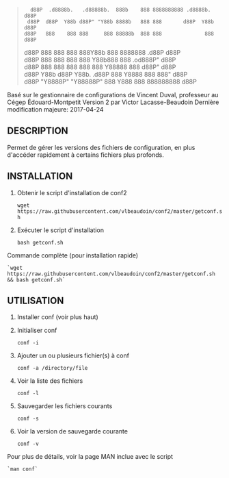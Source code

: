 >
>       d88P  .d8888b.   .d88888b.  888b    888 8888888888 .d8888b.         d88P 
>      d88P  d88P  Y88b d88P" "Y88b 8888b   888 888       d88P  Y88b       d88P  
>     d88P   888    888 888     888 88888b  888 888              888      d88P   
>    d88P    888        888     888 888Y88b 888 8888888        .d88P     d88P    
>   d88P     888        888     888 888 Y88b888 888        .od888P"     d88P     
>  d88P      888    888 888     888 888  Y88888 888       d88P"        d88P      
> d88P       Y88b  d88P Y88b. .d88P 888   Y8888 888       888"        d88P       
>d88P         "Y8888P"   "Y88888P"  888    Y888 888       888888888  d88P        
>                                                                                

Basé sur le gestionnaire de configurations de Vincent Duval, professeur au Cégep Édouard-Montpetit
Version 2 par Victor Lacasse-Beaudoin
Dernière modification majeure: 2017-04-24


DESCRIPTION
---
Permet de gérer les versions des fichiers de configuration, en plus d'accéder rapidement à certains fichiers plus profonds.


INSTALLATION
---

1) Obtenir le script d'installation de conf2

	`wget https://raw.githubusercontent.com/vlbeaudoin/conf2/master/getconf.sh`
    
2) Exécuter le script d'installation

	`bash getconf.sh`
    
Commande complète (pour installation rapide)

	`wget https://raw.githubusercontent.com/vlbeaudoin/conf2/master/getconf.sh && bash getconf.sh`


UTILISATION
---

1) Installer conf (voir plus haut)
2) Initialiser conf 

	`conf -i`
    
3) Ajouter un ou plusieurs fichier(s) à conf

	`conf -a /directory/file`
    
4) Voir la liste des fichiers

	`conf -l`
    
5) Sauvegarder les fichiers courants

	`conf -s`
    
6) Voir la version de sauvegarde courante

	`conf -v`

Pour plus de détails, voir la page MAN inclue avec le script

	`man conf`